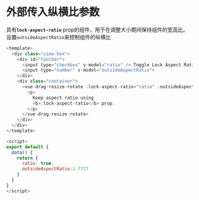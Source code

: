 # 外部传入纵横比参数

具有<b>`lock-aspect-ratio` </b> prop的组件，用于在调整大小期间保持组件的宽高比。  
设置`outsideAspectRatio`来控制组件的纵横比
~~~js
<template>
  <div class="view-box">
    <div id="toolbar">
      <input type="checkbox" v-model="ratio" /> Toggle Lock Aspect Ratio
      <input type="number" v-model="outsideAspectRatio">
    </div>
    <div class="container">
      <vue-drag-resize-rotate :lock-aspect-ratio="ratio" :outsideAspectRatio="outsideAspectRatio">
        <p>
          Keep aspect ratio using
          <b>:lock-aspect-ratio</b> prop.
        </p>
      </vue-drag-resize-rotate>
    </div>
  </div>
</template>

<script>
export default {
  data() {
    return {
      ratio: true,
      outsideAspectRatio:1.7777
    }
  }
}
</script>
~~~

